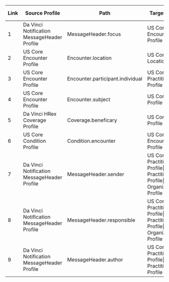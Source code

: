 
|Link|Source Profile|Path|Target Profile |Min|Max|Must Support|
|---|---|---|---|---|---|---|
|1|Da Vinci Notification MessageHeader Profile|MessageHeader.focus|US Core Encounter Profile|1|1|true|
|2|US Core Encounter Profile|Encounter.location|US Core Location Profile|1|*|true|
|3|US Core Encounter Profile|Encounter.participant.individual|US Core Practitioner Profile|0|*|true|
|4|US Core Encounter Profile|Encounter.subject|US Core Patient Profile|1|1|true|
|5|Da Vinci HRex Coverage Profile|Coverage.beneficary|US Core Patient Profile|0|1|true|
|6|US Core Condition Profile|Condition.encounter|US Core Encounter Profile|0|*|true|
|7|Da Vinci Notification MessageHeader Profile|MessageHeader.sender|US Core Practitioner Profile\|US Core PractitionerRole Profile\|US Core Organization Profile|0|1|true|
|8|Da Vinci Notification MessageHeader Profile|MessageHeader.responsible|US Core Practitioner Profile\|US Core PractitionerRole Profile\|US Core Organization Profile|0|1|true|
|9|Da Vinci Notification MessageHeader Profile|MessageHeader.author|US Core Practitioner Profile\|US Core PractitionerRole Profile|0|1|true|

